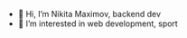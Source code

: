 - 👋 Hi, I’m Nikita Maximov, backend dev
- 👀 I’m interested in web development, sport
<!---
namaksimow/namaksimow is a ✨ special ✨ repository because its `README.md` (this file) appears on your GitHub profile.
You can click the Preview link to take a look at your changes.
--->
